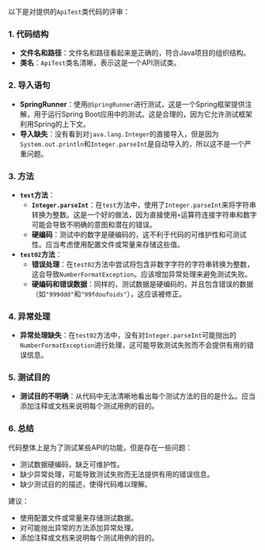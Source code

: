 以下是对提供的`ApiTest`类代码的评审：

### 1. 代码结构
- **文件名和路径**：文件名和路径看起来是正确的，符合Java项目的组织结构。
- **类名**：`ApiTest`类名清晰，表示这是一个API测试类。

### 2. 导入语句
- **SpringRunner**：使用`@SpringRunner`进行测试，这是一个Spring框架提供注解，用于运行Spring Boot应用中的测试。这是合理的，因为它允许测试框架利用Spring的上下文。
- **导入缺失**：没有看到对`java.lang.Integer`的直接导入，但是因为`System.out.println`和`Integer.parseInt`是自动导入的，所以这不是一个严重问题。

### 3. 方法
- **`test`方法**：
  - **`Integer.parseInt`**：在`test`方法中，使用了`Integer.parseInt`来将字符串转换为整数。这是一个好的做法，因为直接使用`+`运算符连接字符串和数字可能会导致不明确的意图和潜在的错误。
  - **硬编码**：测试中的数字是硬编码的，这不利于代码的可维护性和可测试性。应当考虑使用配置文件或常量来存储这些值。
- **`test02`方法**：
  - **错误处理**：在`test02`方法中尝试将包含非数字字符的字符串转换为整数，这会导致`NumberFormatException`。应该增加异常处理来避免测试失败。
  - **硬编码和错误数据**：同样的，测试数据是硬编码的，并且包含错误的数据（如`"999ddd"`和`"99fdoufoids"`），这应该被修正。

### 4. 异常处理
- **异常处理缺失**：在`test02`方法中，没有对`Integer.parseInt`可能抛出的`NumberFormatException`进行处理，这可能导致测试失败而不会提供有用的错误信息。

### 5. 测试目的
- **测试目的不明确**：从代码中无法清晰地看出每个测试方法的目的是什么。应当添加注释或文档来说明每个测试用例的目的。

### 6. 总结
代码整体上是为了测试某些API的功能，但是存在一些问题：
- 测试数据硬编码，缺乏可维护性。
- 缺少异常处理，可能导致测试失败而无法提供有用的错误信息。
- 缺少测试目的的描述，使得代码难以理解。

建议：
- 使用配置文件或常量来存储测试数据。
- 对可能抛出异常的方法添加异常处理。
- 添加注释或文档来说明每个测试用例的目的。